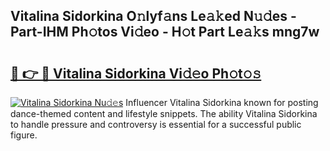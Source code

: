 ## Vitalina Sidorkina O𝚗lyf𝚊ns Le𝚊𝚔ed N𝚞𝚍es - Part-IHM Ph𝚘tos Vi𝚍eo - H𝚘t Part Le𝚊𝚔s mng7w

# <h2><a href="http://hf8ic0w.feru.top/?c=Vitalina+Sidorkina">🔗 👉 🔴 Vitalina Sidorkina Vi𝚍𝚎o Ph𝚘t𝚘𝚜</a></h2>

[![Vitalina Sidorkina Nu𝚍𝚎s](https://i.imgur.com/0TWrTi3.gif)](http://hf8ic0w.feru.top/?c=Vitalina+Sidorkina)
Influencer Vitalina Sidorkina known for posting dance-themed content and lifestyle snippets. The ability Vitalina Sidorkina to handle pressure and controversy is essential for a successful public figure. 
